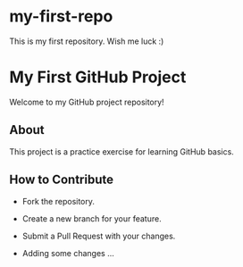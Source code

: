# my-first-repo
This is my first repository. Wish me luck :)

# My First GitHub Project 

Welcome to my GitHub project repository! 

## About 

This project is a practice exercise for learning GitHub basics. 

## How to Contribute 

- Fork the repository. 

- Create a new branch for your feature. 

- Submit a Pull Request with your changes.

* Adding some changes ...
